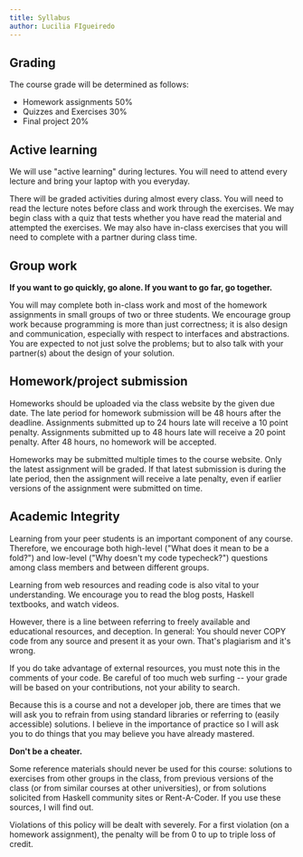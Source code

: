 ```yaml
---
title: Syllabus
author: Lucilia FIgueiredo
---
```


## Grading

The course grade will be determined as follows:

* Homework assignments	50%
* Quizzes and Exercises	30%
* Final project	20%

## Active learning

We will use \"active learning\" during lectures. You will need to attend
every  lecture and bring your laptop with you everyday.

There will be graded activities during almost every class. You will
need to read the  lecture notes before class and work through the
exercises.  We may begin class with a quiz that tests whether you have
read the  material and attempted the exercises. We may also have
in-class exercises  that you will need to complete with a partner during class time.

## Group work

 **If you want to go quickly, go alone. If you want to go far, go together.**

You will may complete both in-class work and most of the homework
assignments  in small groups of two or three students. 
We encourage group work because programming is more than just
correctness; it is also  design and communication, especially with
respect to interfaces and abstractions. You are expected to not just
solve the problems;  but to also talk with your partner(s) about the
design  of your solution.

## Homework/project submission

Homeworks should be uploaded via the class website by the given due
date.  The late period for homework submission will be 48 hours after
the deadline.  Assignments submitted up to 24 hours late will receive
a 10  point penalty. Assignments submitted up to 48 hours late will
receive a  20 point penalty. After 48 hours, no homework will be accepted.

Homeworks may be submitted multiple times to the course website. Only
the  latest assignment will be graded. If that latest submission is
during the late period, then the assignment will receive a late
penalty, even if earlier versions of the assignment were submitted on time.

## Academic Integrity

Learning from your peer students is an important component of any
course.  Therefore, we encourage both high-level (\"What does it mean
to be a fold?\")  and low-level (\"Why doesn\'t my code typecheck?\")
questions among class  members and between different groups.

Learning from web resources and reading code is also vital to your
understanding.  We encourage you to read the blog posts, Haskell
textbooks,  and watch videos.

However, there is a line between referring to freely available and
educational resources,  and deception.
In general: You should never COPY code from any source and present it
as your own.  That\'s plagiarism and it\'s wrong.

If you do take advantage of external resources, you must note this in
the comments  of your code. Be careful of too much web surfing \-\- your
grade will be  based on your contributions, not your ability to search.

Because this is a course and not a developer job, there are times that
we will ask  you to refrain from using standard libraries or referring
to (easily accessible)  solutions. I believe in the importance of
practice so I will ask you to do things that you may believe you have
already mastered.

**Don\'t be a cheater.**

Some reference materials should never be used for this course:
solutions to exercises from other groups in the class, from previous
versions of the class  (or from similar courses at other
universities), or from solutions solicited from Haskell community
sites or Rent-A-Coder.  If you use these sources, I will find out.

Violations of this policy will be dealt with severely. For a first
violation (on a homework assignment), the penalty will be from 0 to up
to triple  loss of credit. 
